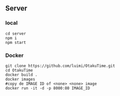 ## Server
### local

```terminal
cd server
npm i
npm start
```

### Docker

```terminal
git clone https://github.com/luimi/OtakuTime.git
cd OtakuTime
docker build .
docker images
#copy de IMAGE ID of <none> <none> image
docker run -it -d -p 8000:80 IMAGE_ID

```